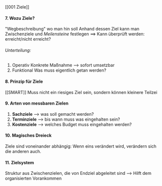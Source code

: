 [[001 Ziele]]
#### 7. Wozu Ziele?
"Wegbeschreibung" wo man hin soll
Anhand dessen Ziel kann man Zwischenziele und _Meilensteine_ festlegen
==> Kann überprüft werden: erreicht/nicht erreicht?

###### Unterteilung:
1) Operativ
Konkrete Maßnahme --> sofort umsetzbar
3) Funktional
Was muss eigentlich getan werden?

#### 8. Prinzip für Ziele
[[SMART]]
Muss nicht ein riesiges Ziel sein, sondern können kleinere Teilzei

#### 9. Arten von messbaren Zielen 
1) **Sachziele**
	--> was soll gemacht werden?
2) **Terminziele**
	--> bis wann muss was eingehalten sein?
3) **Kostenziele**
	--> welches Budget muss eingehalten werden?

#### 10. Magisches Dreieck
Ziele sind voneinander abhängig: 
Wenn eins verändert wird, verändern sich die anderen auch.

#### 11. Zielsystem
Struktur aus Zwischenzielen, die von Endziel abgeleitet sind
--> Hilft dem organisierten Vorankommen
